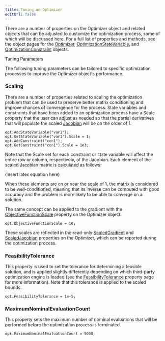 ```yaml
---
title: Tuning an Optimizer
editUrl: false
---
```


There are a number of properties on the Optimizer object and related objects that can be adjusted to customize the optimization process, some of which will be discussed here. For a full list of properties and methods, see the object pages for the [Optimizer](https://ai-solutions.com/_help_Files/optimizer_nanosecond.htm), [OptimizationStateVariable](https://ai-solutions.com/_help_Files/optimizationstatevariable_nanosecond.htm), and [OptimizationConstraint](https://ai-solutions.com/_help_Files/optimizationconstraint_nanosecond.htm) objects.

Tuning Parameters

The following tuning parameters can be tailored to specific optimization processes to improve the Optimizer object's performance.

### Scaling

There are a number of properties related to scaling the optimization problem that can be used to preserve better matrix conditioning and improve chances of convergence for the process. State variables and constraints that have been added to an optimization process have a Scale property that the user can adjust as needed so that the partial derivatives that will populate the scaled [Jacobian](https://ai-solutions.com/_help_Files/specifying_known_derivatives.htm#achr_jacobiangradient) will be on the order of 1.

```
opt.AddStateVariable("var1");
opt.GetStateVariable("var1").Scale = 1;
opt.AddConstraint("con1");
opt.GetConstraint("con1").Scale = 1e3;
```

Note that the Scale set for each constraint or state variable will affect the entire row or column, respectively, of the Jacobian. Each element of the scaled Jacobian matrix is calculated as follows:

(insert latex equation here)

When these elements are on or near the scale of 1, the matrix is considered to be well-conditioned, meaning that its inverse can be computed with good accuracy and the problem is more likely to be able to converge on a solution.

The same concept can be applied to the gradient with the [ObjectiveFunctionScale](https://ai-solutions.com/_help_Files/optimizer_objectivefunctionscale_nanosecond.htm) property on the Optimizer object:

```
opt.ObjectiveFunctionScale = 10;
```

These scales are reflected in the read-only [ScaledGradient](https://ai-solutions.com/_help_Files/optimizer_scaledgradient_nanosecond.htm) and [ScaledJacobian](https://ai-solutions.com/_help_Files/optimizer_scaledjacobian_nanosecond.htm) properties on the Optimizer, which can be reported during the optimization process.

### FeasibilityTolerance

This property is used to set the tolerance for determining a feasible solution, and is applied slightly differently depending on which third-party optimization engine is loaded (see the [FeasibilityTolerance](https://ai-solutions.com/_help_Files/optimizer_feasibilitytolerance_nanosecond.htm) property page for more information). Note that this tolerance is applied to the scaled bounds.

```
opt.FeasibilityTolerance = 1e-5;
```

### MaximumNominalEvaluationCount

This property sets the maximum number of nominal evaluations that will be performed before the optimization process is terminated.

```
opt.MaximumNominalEvaluationCount = 5000;
```
